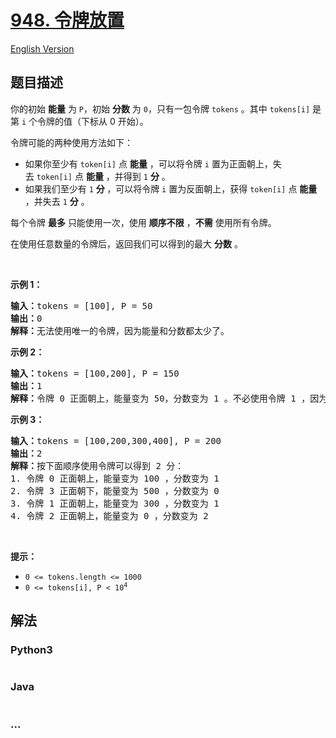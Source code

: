 # [948. 令牌放置](https://leetcode-cn.com/problems/bag-of-tokens)

[English Version](/solution/0900-0999/0948.Bag%20of%20Tokens/README_EN.md)

## 题目描述

<!-- 这里写题目描述 -->

<p>你的初始 <strong>能量</strong> 为 <code>P</code>，初始 <strong>分数</strong> 为 <code>0</code>，只有一包令牌 <code>tokens</code> 。其中 <code>tokens[i]</code> 是第 <code>i</code> 个令牌的值（下标从 0 开始）。</p>

<p>令牌可能的两种使用方法如下：</p>

<ul>
	<li>如果你至少有 <code>token[i]</code> 点 <strong>能量</strong> ，可以将令牌 <code>i</code> 置为正面朝上，失去 <code>token[i]</code> 点 <strong>能量</strong> ，并得到 <code>1</code> <strong>分</strong> 。</li>
	<li>如果我们至少有 <code>1</code> <strong>分 </strong>，可以将令牌 <code>i</code> 置为反面朝上，获得 <code>token[i]</code> 点 <strong>能量</strong> ，并失去 <code>1</code> <strong>分</strong> 。</li>
</ul>

<p>每个令牌 <strong>最多</strong> 只能使用一次，使用 <strong>顺序不限</strong> ，<strong>不需</strong> 使用所有令牌。</p>

<p>在使用任意数量的令牌后，返回我们可以得到的最大 <strong>分数</strong> 。</p>

<p> </p>

<ol>
</ol>

<p><strong>示例 1：</strong></p>

<pre>
<strong>输入：</strong>tokens = [100], P = 50
<strong>输出：</strong>0
<strong>解释：</strong>无法使用唯一的令牌，因为能量和分数都太少了。</pre>

<p><strong>示例 2：</strong></p>

<pre>
<strong>输入：</strong>tokens = [100,200], P = 150
<strong>输出：</strong>1
<strong>解释：</strong>令牌 0 正面朝上，能量变为 50，分数变为 1 。不必使用令牌 1 ，因为你无法使用它来提高分数。</pre>

<p><strong>示例 3：</strong></p>

<pre>
<strong>输入：</strong>tokens = [100,200,300,400], P = 200
<strong>输出：</strong>2
<strong>解释：</strong>按下面顺序使用令牌可以得到 2 分：
1. 令牌 0 正面朝上，能量变为 100 ，分数变为 1
2. 令牌 3 正面朝下，能量变为 500 ，分数变为 0
3. 令牌 1 正面朝上，能量变为 300 ，分数变为 1
4. 令牌 2 正面朝上，能量变为 0 ，分数变为 2</pre>

<p> </p>

<p><strong>提示：</strong></p>

<ul>
	<li><code>0 <= tokens.length <= 1000</code></li>
	<li><code>0 <= tokens[i], P < 10<sup>4</sup></code></li>
</ul>


## 解法

<!-- 这里可写通用的实现逻辑 -->

<!-- tabs:start -->

### **Python3**

<!-- 这里可写当前语言的特殊实现逻辑 -->

```python

```

### **Java**

<!-- 这里可写当前语言的特殊实现逻辑 -->

```java

```

### **...**

```

```

<!-- tabs:end -->
